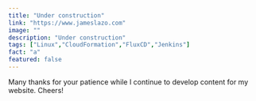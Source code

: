 ```yaml
---
title: "Under construction"
link: "https://www.jameslazo.com"
image: ""
description: "Under construction"
tags: ["Linux","CloudFormation","FluxCD","Jenkins"]
fact: "a"
featured: false
---
```


Many thanks for your patience while I continue to develop content for my website. Cheers!
